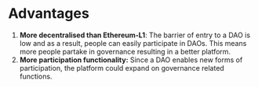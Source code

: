 # Advantages

1. **More decentralised than Ethereum-L1**: The barrier of entry to a DAO is low and as a result, people can easily participate in DAOs. This means more people partake in governance resulting in a better platform.
2. **More participation functionality:** Since a DAO enables new forms of participation, the platform could expand on governance related functions.

